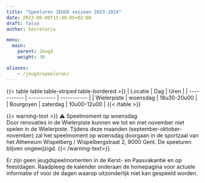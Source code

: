 ```yaml
---
title: "Speeluren JEUGD seizoen 2023-2024"
date: 2023-06-08T15:49:05+02:00
draft: false
author: Secretaris

menu:
  main:
    parent: Jeugd
    weight: 30

aliases:
    - /jeugd/speeluren/   
---
```


{{< table table table-striped table-bordered >}}
| Locatie      | Dag | Uren | 
| ----------- | ----------- | ----------- |
| Wielerpiste | woensdag | 18u30-20u00 | 
| Bourgoyen    | zaterdag        | 10u00-12u00 | 
{{< /table >}}

{{< warning-text >}}
⚠️  Speelmoment op woensdag <br />
Door renovaties in de Wielerpiste kunnen we tot en met november niet spelen in de Wielerpiste. 
Tijdens deze maanden (september-oktober-november) zal het speelmoment op woensdag doorgaan in de sportzaal van het Atheneum Wispelberg / Wispelbergstraat 2, 9000 Gent. De speeluren blijven ongewijzigd. 
{{< /warning-text>}}


Er zijn geen jeugdspeelmomenten in de Kerst- en Paasvakantie en op feestdagen. Raadpleeg de kalender onderaan de homepagina voor actuele informatie of voor de dagen waarop uitzonderlijk niet kan gespeeld worden. 

